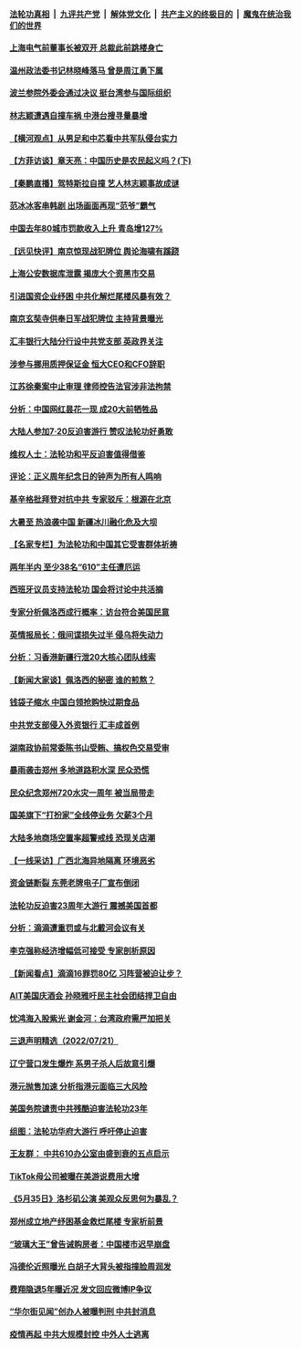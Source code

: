 ####  [法轮功真相](../../../../basic/blob/master/README.md?t=07231531) &nbsp;|&nbsp; [九评共产党](../../../../9ping.md/blob/master/README.md?t=07231531) &nbsp;|&nbsp; [解体党文化](../../../../jtdwh.md/blob/master/README.md?t=07231531)  &nbsp;|&nbsp; [共产主义的终极目的](../../../../gczydzjmd.md/blob/master/README.md?t=07231531) &nbsp;|&nbsp; [魔鬼在统治我们的世界](../../../../mgztzwmdsj.md/blob/master/README.md?t=07231531) 

#### [上海电气前董事长被双开 总裁此前跳楼身亡](../pages/nsc413/n13787570.md?t=07231531) 


#### [温州政法委书记林晓峰落马 曾是周江勇下属](../pages/nsc413/n13787499.md?t=07231531) 

#### [波兰参院外委会通过决议 挺台湾参与国际组织](../pages/nsc413/n13787471.md?t=07231531) 

#### [林志颖遭遇自撞车祸 中港台搜寻量暴增](../pages/nsc413/n13787410.md?t=07231531) 

#### [【横河观点】从男足和中芯看中共军队侵台实力](../pages/nsc413/n13787463.md?t=07231531) 

#### [【方菲访谈】章天亮：中国历史是农民起义吗？(下)](../pages/nsc413/n13787272.md?t=07231531) 

#### [【秦鹏直播】驾特斯拉自撞 艺人林志颖事故成谜](../pages/nsc413/n13787399.md?t=07231531) 

#### [范冰冰客串韩剧 出场画面再现“范爷”霸气](../pages/nsc413/n13787354.md?t=07231531) 

#### [中国去年80城市罚款收入上升 青岛增127%](../pages/nsc413/n13787389.md?t=07231531) 

#### [【远见快评】南京惊现战犯牌位 舆论海啸有蹊跷](../pages/nsc413/n13787283.md?t=07231531) 

#### [上海公安数据库泄露 揭庞大个资黑市交易](../pages/nsc413/n13787355.md?t=07231531) 

#### [引进国资企业纾困 中共化解烂尾楼风暴有效？](../pages/nsc413/n13787083.md?t=07231531) 

#### [南京玄奘寺供奉日军战犯牌位 主持背景曝光](../pages/nsc413/n13787356.md?t=07231531) 

#### [汇丰银行大陆分行设中共党支部 英政界关注](../pages/nsc413/n13787349.md?t=07231531) 

#### [涉参与挪用质押保证金 恒大CEO和CFO辞职](../pages/nsc413/n13787348.md?t=07231531) 

#### [江苏徐秦案中止审理 律师控告法官涉非法拘禁](../pages/nsc413/n13787317.md?t=07231531) 

#### [分析：中国网红昙花一现 成20大前牺牲品](../pages/nsc413/n13787318.md?t=07231531) 

#### [大陆人参加7‧20反迫害游行 赞叹法轮功好勇敢](../pages/nsc413/n13787321.md?t=07231531) 

#### [维权人士：法轮功和平反迫害值得借鉴](../pages/nsc413/n13787337.md?t=07231531) 

#### [评论：正义周年纪念日的钟声为所有人鸣响](../pages/nsc413/n13787109.md?t=07231531) 

#### [基辛格批拜登对抗中共 专家驳斥：根源在北京](../pages/nsc413/n13787082.md?t=07231531) 

#### [大暑至 热浪袭中国 新疆冰川融化危及大坝](../pages/nsc413/n13787172.md?t=07231531) 

#### [【名家专栏】为法轮功和中国其它受害群体祈祷](../pages/nsc413/n13787107.md?t=07231531) 

#### [两年半内 至少38名“610”主任遭厄运](../pages/nsc413/n13773294.md?t=07231531) 

#### [西班牙议员支持法轮功 国会将讨论中共活摘](../pages/nsc413/n13787224.md?t=07231531) 

#### [专家分析佩洛西成行概率：访台符合美国民意](../pages/nsc413/n13787023.md?t=07231531) 

#### [英情报局长：俄间谍损失过半 侵乌将失动力](../pages/nsc413/n13787194.md?t=07231531) 

#### [分析：习香港新疆行泄20大核心团队线索](../pages/nsc413/n13786518.md?t=07231531) 

#### [【新闻大家谈】佩洛西的秘密 谁的煎熬？](../pages/nsc413/n13787167.md?t=07231531) 

#### [钱袋子缩水 中国白领抢购快过期食品](../pages/nsc413/n13787025.md?t=07231531) 

#### [中共党支部侵入外资银行 汇丰成首例](../pages/nsc413/n13787052.md?t=07231531) 

#### [湖南政协前常委陈书山受贿、搞权色交易受审](../pages/nsc413/n13787032.md?t=07231531) 

#### [暴雨袭击郑州 多地道路积水深 民众恐慌](../pages/nsc413/n13786968.md?t=07231531) 

#### [民众纪念郑州720水灾一周年 被当局带走](../pages/nsc413/n13786868.md?t=07231531) 

#### [国美旗下“打扮家”全线停业务 欠薪3个月](../pages/nsc413/n13786965.md?t=07231531) 

#### [大陆多地商场空置率超警戒线 恐现关店潮](../pages/nsc413/n13786963.md?t=07231531) 

#### [【一线采访】广西北海异地隔离 环境恶劣](../pages/nsc413/n13786876.md?t=07231531) 

#### [资金链断裂 东莞老牌电子厂宣布倒闭](../pages/nsc413/n13786874.md?t=07231531) 

#### [法轮功反迫害23周年大游行 震撼美国首都](../pages/nsc413/n13786701.md?t=07231531) 

#### [分析：滴滴遭重罚或与北戴河会议有关](../pages/nsc413/n13786849.md?t=07231531) 

#### [李克强称经济增幅低可接受 专家剖析原因](../pages/nsc413/n13786752.md?t=07231531) 

#### [【新闻看点】滴滴16罪罚80亿 习阵营被迫让步？](../pages/nsc413/n13786562.md?t=07231531) 


#### [AIT美国庆酒会 孙晓雅吁民主社会团结捍卫自由](../pages/nsc413/n13786172.md?t=07231531) 

#### [忧鸿海入股紫光 谢金河：台湾政府需严加把关](../pages/nsc413/n13786620.md?t=07231531) 

#### [三退声明精选（2022/07/21）](../pages/nsc413/n13786660.md?t=07231531) 

#### [辽宁营口发生爆炸 系男子杀人后故意引爆](../pages/nsc413/n13786639.md?t=07231531) 

#### [港元抛售加速 分析指港元面临三大风险](../pages/nsc413/n13786601.md?t=07231531) 

#### [美国务院谴责中共残酷迫害法轮功23年](../pages/nsc413/n13786585.md?t=07231531) 

#### [组图：法轮功华府大游行 呼吁停止迫害](../pages/nsc413/n13786519.md?t=07231531) 

#### [王友群： 中共610办公室由盛到衰的五点启示](../pages/nsc413/n13786393.md?t=07231531) 

#### [TikTok母公司被曝在美游说费用大增](../pages/nsc413/n13786384.md?t=07231531) 

#### [《5月35日》洛杉矶公演 美观众反思何为暴乱？](../pages/nsc413/n13785743.md?t=07231531) 

#### [郑州成立地产纾困基金救烂尾楼 专家析前景](../pages/nsc413/n13786500.md?t=07231531) 

#### [“玻璃大王”曾告诫购房者：中国楼市迟早崩盘](../pages/nsc413/n13786463.md?t=07231531) 

#### [冯德伦近照曝光 白胡子大背头被指撞脸周润发](../pages/nsc413/n13786363.md?t=07231531) 

#### [费翔隐退5年曝近况 发文回应微博IP争议](../pages/nsc413/n13786448.md?t=07231531) 

#### [“华尔街见闻”创办人被曝判刑 中共封消息](../pages/nsc413/n13786360.md?t=07231531) 

#### [疫情再起 中共大规模封控 中外人士逃离](../pages/nsc413/n13786151.md?t=07231531) 

